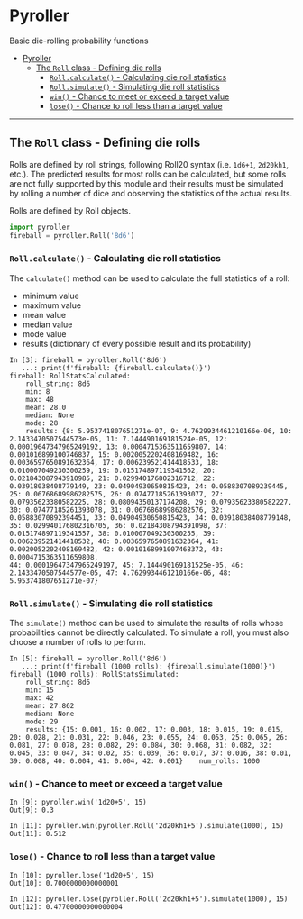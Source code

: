 # Pyroller

Basic die-rolling probability functions

- [Pyroller](#pyroller)
  - [The `Roll` class - Defining die rolls](#the-roll-class---defining-die-rolls)
    - [`Roll.calculate()` - Calculating die roll statistics](#rollcalculate---calculating-die-roll-statistics)
    - [`Roll.simulate()` - Simulating die roll statistics](#rollsimulate---simulating-die-roll-statistics)
    - [`win()` - Chance to meet or exceed a target value](#win---chance-to-meet-or-exceed-a-target-value)
    - [`lose()` - Chance to roll less than a target value](#lose---chance-to-roll-less-than-a-target-value)

---

## The `Roll` class - Defining die rolls

Rolls are defined by roll strings, following Roll20 syntax (i.e. `1d6+1`, `2d20kh1`, etc.). The predicted results for most rolls can be calculated, but some rolls are not fully supported by this module and their results must be simulated by rolling a number of dice and observing the statistics of the actual results.

Rolls are defined by Roll objects.

```python
import pyroller
fireball = pyroller.Roll('8d6')
```

### `Roll.calculate()` - Calculating die roll statistics

The `calculate()` method can be used to calculate the full statistics of a roll:

- minimum value
- maximum value
- mean value
- median value
- mode value
- results (dictionary of every possible result and its probability)

```shell
In [3]: fireball = pyroller.Roll('8d6')
   ...: print(f'fireball: {fireball.calculate()}')
fireball: RollStatsCalculated:
    roll_string: 8d6
    min: 8
    max: 48
    mean: 28.0
    median: None
    mode: 28
    results: {8: 5.953741807651271e-07, 9: 4.7629934461210166e-06, 10: 2.1433470507544573e-05, 11: 7.144490169181524e-05, 12: 0.00019647347965249192, 13: 0.0004715363511659807, 14: 0.001016899100746837, 15: 0.0020052202408169482, 16: 0.0036597650891632364, 17: 0.006239521414418533, 18: 0.010007049230300259, 19: 0.015174897119341562, 20: 0.021843087943910985, 21: 0.029940176802316712, 22: 0.03918038408779149, 23: 0.04904930650815423, 24: 0.0588307089239445, 25: 0.06768689986282575, 26: 0.07477185261393077, 27: 0.07935623380582225, 28: 0.08094350137174208, 29: 0.07935623380582227, 30: 0.07477185261393078, 31: 0.06768689986282576, 32: 0.05883070892394451, 33: 0.04904930650815423, 34: 0.03918038408779148, 35: 0.029940176802316705, 36: 0.02184308794391098, 37: 0.015174897119341557, 38: 0.010007049230300255, 39: 0.006239521414418532, 40: 0.0036597650891632364, 41: 0.0020052202408169482, 42: 0.0010168991007468372, 43: 0.0004715363511659808,
44: 0.00019647347965249197, 45: 7.144490169181525e-05, 46: 2.1433470507544577e-05, 47: 4.7629934461210166e-06, 48: 5.953741807651271e-07}
```

### `Roll.simulate()` - Simulating die roll statistics

The `simulate()` method can be used to simulate the results of rolls whose probabilities cannot be directly calculated. To simulate a roll, you must also choose a number of rolls to perform.

```shell
In [5]: fireball = pyroller.Roll('8d6')
   ...: print(f'fireball (1000 rolls): {fireball.simulate(1000)}')
fireball (1000 rolls): RollStatsSimulated:
    roll_string: 8d6
    min: 15
    max: 42
    mean: 27.862
    median: None
    mode: 29
    results: {15: 0.001, 16: 0.002, 17: 0.003, 18: 0.015, 19: 0.015, 20: 0.028, 21: 0.031, 22: 0.046, 23: 0.055, 24: 0.053, 25: 0.065, 26: 0.081, 27: 0.078, 28: 0.082, 29: 0.084, 30: 0.068, 31: 0.082, 32: 0.045, 33: 0.047, 34: 0.02, 35: 0.039, 36: 0.017, 37: 0.016, 38: 0.01, 39: 0.008, 40: 0.004, 41: 0.004, 42: 0.001}    num_rolls: 1000
```

### `win()` - Chance to meet or exceed a target value

```shell
In [9]: pyroller.win('1d20+5', 15)
Out[9]: 0.3
```

```shell
In [11]: pyroller.win(pyroller.Roll('2d20kh1+5').simulate(1000), 15)
Out[11]: 0.512
```

### `lose()` - Chance to roll less than a target value

```shell
In [10]: pyroller.lose('1d20+5', 15)
Out[10]: 0.7000000000000001
```

```shell
In [12]: pyroller.lose(pyroller.Roll('2d20kh1+5').simulate(1000), 15)
Out[12]: 0.47700000000000004
```
